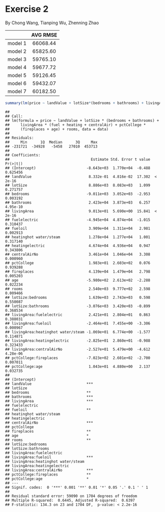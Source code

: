 Exercise 2
==========

By Chong Wang, Tianping Wu, Zhenning Zhao

|         | AVG RMSE |
|---------|:--------:|
| model 1 | 66068.44 |
| model 2 | 65825.60 |
| model 3 | 59765.10 |
| model 4 | 59677.72 |
| model 5 | 59126.45 |
| model 6 | 59432.07 |
| model 7 | 60182.50 |

``` r
summary(lm(price ~ landValue + lotSize*(bedrooms + bathrooms) + livingArea*(fuel+ heating + centralAir) + pctCollege*(fireplaces+age) + rooms, data=data))
```

    ## 
    ## Call:
    ## lm(formula = price ~ landValue + lotSize * (bedrooms + bathrooms) + 
    ##     livingArea * (fuel + heating + centralAir) + pctCollege * 
    ##     (fireplaces + age) + rooms, data = data)
    ## 
    ## Residuals:
    ##     Min      1Q  Median      3Q     Max 
    ## -231721  -34928   -5458   27010  453713 
    ## 
    ## Coefficients:
    ##                                     Estimate Std. Error t value Pr(>|t|)
    ## (Intercept)                       -8.643e+03  1.770e+04  -0.488 0.625456
    ## landValue                          8.332e-01  4.816e-02  17.302  < 2e-16
    ## lotSize                            8.886e+03  8.083e+03   1.099 0.271757
    ## bedrooms                          -9.011e+03  3.052e+03  -2.953 0.003192
    ## bathrooms                          2.423e+04  3.873e+03   6.257 4.95e-10
    ## livingArea                         9.013e+01  5.690e+00  15.841  < 2e-16
    ## fuelelectric                      -4.945e+04  4.874e+04  -1.015 0.310437
    ## fueloil                            3.909e+04  1.311e+04   2.981 0.002913
    ## heatinghot water/steam             1.278e+04  1.277e+04   1.001 0.317140
    ## heatingelectric                    4.674e+04  4.936e+04   0.947 0.343806
    ## centralAirNo                       3.461e+04  1.046e+04   3.308 0.000960
    ## pctCollege                         1.983e+01  2.603e+02   0.076 0.939288
    ## fireplaces                         4.139e+04  1.479e+04   2.798 0.005203
    ## age                               -5.980e+02  2.613e+02  -2.288 0.022234
    ## rooms                              2.540e+03  9.777e+02   2.598 0.009466
    ## lotSize:bedrooms                   1.639e+03  2.743e+03   0.598 0.550087
    ## lotSize:bathrooms                 -3.076e+03  3.420e+03  -0.899 0.368534
    ## livingArea:fuelelectric            2.421e+01  2.804e+01   0.863 0.388031
    ## livingArea:fueloil                -2.464e+01  7.455e+00  -3.306 0.000967
    ## livingArea:heatinghot water/steam -1.069e+01  6.774e+00  -1.577 0.114871
    ## livingArea:heatingelectric        -2.825e+01  2.860e+01  -0.988 0.323433
    ## livingArea:centralAirNo           -2.527e+01  5.479e+00  -4.612 4.28e-06
    ## pctCollege:fireplaces             -7.023e+02  2.601e+02  -2.700 0.007011
    ## pctCollege:age                     1.043e+01  4.880e+00   2.137 0.032735
    ##                                      
    ## (Intercept)                          
    ## landValue                         ***
    ## lotSize                              
    ## bedrooms                          ** 
    ## bathrooms                         ***
    ## livingArea                        ***
    ## fuelelectric                         
    ## fueloil                           ** 
    ## heatinghot water/steam               
    ## heatingelectric                      
    ## centralAirNo                      ***
    ## pctCollege                           
    ## fireplaces                        ** 
    ## age                               *  
    ## rooms                             ** 
    ## lotSize:bedrooms                     
    ## lotSize:bathrooms                    
    ## livingArea:fuelelectric              
    ## livingArea:fueloil                ***
    ## livingArea:heatinghot water/steam    
    ## livingArea:heatingelectric           
    ## livingArea:centralAirNo           ***
    ## pctCollege:fireplaces             ** 
    ## pctCollege:age                    *  
    ## ---
    ## Signif. codes:  0 '***' 0.001 '**' 0.01 '*' 0.05 '.' 0.1 ' ' 1
    ## 
    ## Residual standard error: 59090 on 1704 degrees of freedom
    ## Multiple R-squared:  0.6445, Adjusted R-squared:  0.6397 
    ## F-statistic: 134.3 on 23 and 1704 DF,  p-value: < 2.2e-16
